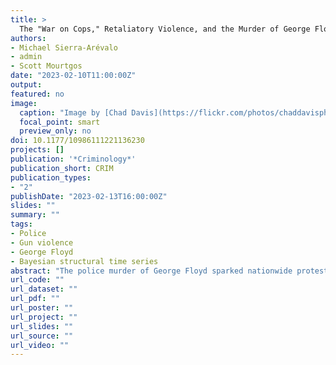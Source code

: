 ```yaml
---
title: >
  The "War on Cops," Retaliatory Violence, and the Murder of George Floyd
authors:
- Michael Sierra-Arévalo
- admin
- Scott Mourtgos
date: "2023-02-10T11:00:00Z"
output: 
featured: no
image:
  caption: "Image by [Chad Davis](https://flickr.com/photos/chaddavisphotography/) on [Flickr](https://flic.kr/p/2j7Gp9i), [CC BY-SA 2.0](https://creativecommons.org/licenses/by-sa/2.0/)"
  focal_point: smart
  preview_only: no
doi: 10.1177/10986111221136230
projects: []
publication: '*Criminology*'
publication_short: CRIM
publication_types: 
- "2"
publishDate: "2023-02-13T16:00:00Z"
slides: ""
summary: ""
tags:
- Police
- Gun violence
- George Floyd
- Bayesian structural time series
abstract: "The police murder of George Floyd sparked nationwide protests in the summer of 2020 and revived claims that public outcry over such high-profile police killings perpetuated a violent *war on cops*. Using data collected by the Gun Violence Archive (GVA) on firearm assaults of U.S. police officers, we use Bayesian structural time series (BSTS) modeling to empirically assess if and how patterns of firearm assault on police officers in the United States were influenced by the police murder of George Floyd. Our analysis finds that the murder of George Floyd was associated with a 3-week spike in firearm assaults on police, after which the trend in firearms assaults dropped to levels only slightly above that which were predicted by pre-Floyd data. We discuss potential explanations for these findings and consider their relevance to the contemporary discussion of a *war on cops*, violence, and officer safety."
url_code: ""
url_dataset: ""
url_pdf: ""
url_poster: ""
url_project: ""
url_slides: ""
url_source: ""
url_video: ""
---
```


